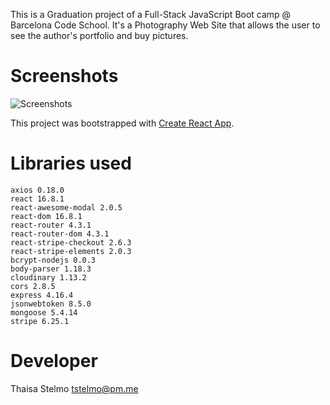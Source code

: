 This is a Graduation project of a Full-Stack JavaScript Boot camp @ Barcelona Code School. It's a Photography Web Site that allows the user to see the author's portfolio and buy pictures.

# Screenshots
![Screenshots](https://res.cloudinary.com/tahelena/image/upload/v1552473488/PhotoProject/htsw_collage.jpg)

This project was bootstrapped with [Create React App](https://github.com/facebook/create-react-app).

# Libraries used

    axios 0.18.0
    react 16.8.1
    react-awesome-modal 2.0.5
    react-dom 16.8.1
    react-router 4.3.1
    react-router-dom 4.3.1
    react-stripe-checkout 2.6.3
    react-stripe-elements 2.0.3
    bcrypt-nodejs 0.0.3
    body-parser 1.18.3
    cloudinary 1.13.2
    cors 2.8.5
    express 4.16.4
    jsonwebtoken 8.5.0
    mongoose 5.4.14
    stripe 6.25.1
    
# Developer

Thaisa Stelmo tstelmo@pm.me
